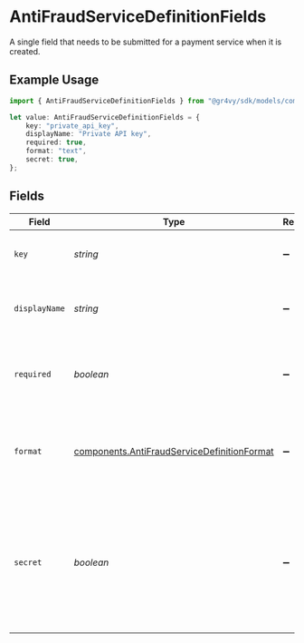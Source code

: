 # AntiFraudServiceDefinitionFields

A single field that needs to be submitted for a payment service when it
is created.

## Example Usage

```typescript
import { AntiFraudServiceDefinitionFields } from "@gr4vy/sdk/models/components";

let value: AntiFraudServiceDefinitionFields = {
    key: "private_api_key",
    displayName: "Private API key",
    required: true,
    format: "text",
    secret: true,
};
```

## Fields

| Field                                                                                                      | Type                                                                                                       | Required                                                                                                   | Description                                                                                                | Example                                                                                                    |
| ---------------------------------------------------------------------------------------------------------- | ---------------------------------------------------------------------------------------------------------- | ---------------------------------------------------------------------------------------------------------- | ---------------------------------------------------------------------------------------------------------- | ---------------------------------------------------------------------------------------------------------- |
| `key`                                                                                                      | *string*                                                                                                   | :heavy_minus_sign:                                                                                         | The key of a field that needs to be submitted.                                                             | private_api_key                                                                                            |
| `displayName`                                                                                              | *string*                                                                                                   | :heavy_minus_sign:                                                                                         | The name to display for a field in the dashboard.                                                          | Private API key                                                                                            |
| `required`                                                                                                 | *boolean*                                                                                                  | :heavy_minus_sign:                                                                                         | Defines if this field is required when the service is created.                                             | true                                                                                                       |
| `format`                                                                                                   | [components.AntiFraudServiceDefinitionFormat](../../models/components/antifraudservicedefinitionformat.md) | :heavy_minus_sign:                                                                                         | Defines the type of input that needs to be rendered for this field.                                        | text                                                                                                       |
| `secret`                                                                                                   | *boolean*                                                                                                  | :heavy_minus_sign:                                                                                         | Defines if this field is secret. When `true` the field is not<br/>returned when querying the payment service. | true                                                                                                       |